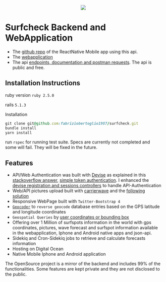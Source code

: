 <p align="center">
  <img src="https://portfoliofabrizio.s3.eu-central-1.amazonaws.com/surfcheck.gif"/>
</p>

# Surfcheck Backend and WebApplication
- The [github repo](https://github.com/fabriziobertoglio1987/surfnative) of the ReactNative Mobile app using this api.
- The [webapplication](https://surfcheck.xyz)
- The api [endpoints, documentation and postman requests](https://documenter.getpostman.com/view/6379421/SVfH1CeA?version=latest). The api is public and free.

## Installation Instructions
ruby version `ruby 2.5.0`

rails `5.1.3`

Installation

```ruby
git clone git@github.com:fabriziobertoglio1987/surfcheck.git
bundle install
yarn install
```

run `rspec` for running test suite. Specs are currently not completed and some will fail. They will be fixed in the future.


## Features
- API/Web Authentication was built with [Devise](https://github.com/plataformatec/devise) as explained in this [stackoverflow answer](https://stackoverflow.com/questions/55788412/rails-admin-not-authenticating-with-cancancan-or-devise/55940092#55940092), [simple token authentication](https://github.com/gonzalo-bulnes/simple_token_authentication). I enhanced the [devise registration and sessions controllers](https://github.com/fabriziobertoglio1987/surfcheck/tree/master/app/controllers/users) to handle API-Authentication
- Web/API pictures upload built with [carrierwave](https://github.com/carrierwaveuploader/carrierwave) and the [following solution](https://stackoverflow.com/questions/54202366/api-upload-multipartform-data)
- Responsive WebPage built with `Twitter-Bootstrap 4`
- [`Geocoder`][1] to `reverse geocode` database entries based on the GPS latitude and longitude coordinates
- `Geospatial Queries` by [user coordinates or bounding box][2]
- Offering over 1 Million of surfspots information in the world with gps coordinates, pictures, wave forecast and surfspot information available in the webapplication, Iphone and Android native apps and json-api.
- Sidekiq and Cron-Sidekiq jobs to retrieve and calculate forecasts information
- Hosting on Digital Ocean
- Native Mobile Iphone and Android application


The OpenSource project is a mirror of the backend and includes 99% of the functionalities. 
Some features are kept private and they are not disclosed to the public.


[1]: https://github.com/alexreisner/geocoder
[2]: https://github.com/alexreisner/geocoder#advanced-database-queries
